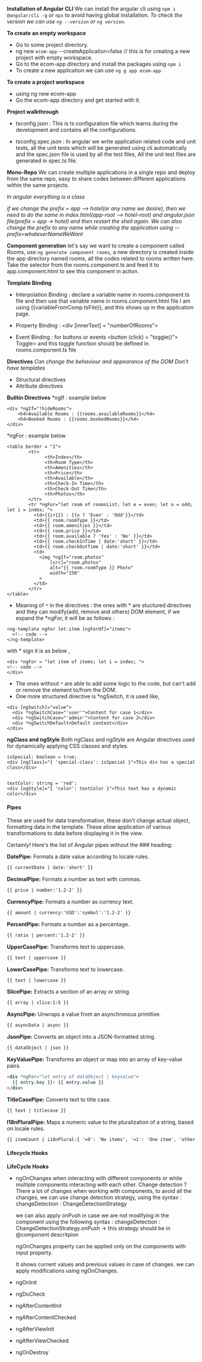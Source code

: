 **Installation of Angular CLI** 
We can install the angular cli using ```npm i @angular/cli -g``` or ```npx``` to avoid having global installation. 
*To check the version we can use `ng --version` or `ng version`.*

**To create an empty workspace** 
* Go to some project directory. 
* ng new `ecom-app` --createApplication=false // this is for creating a new project with empty workspace. 
* Go to the ecom-app directory and install the packages using `npm i`
* To create a new application we can use `ng g app ecom-app`

**To create a project workspace** 
* using ng new ecom-app
* Go the ecom-app directory and get started with it. 

**Project walkthrough** 

* tsconfig.json : This is ts configuration file which learns during the development and contains all the configurations. 

* tsconfig.spec.json : In angular we write application related code and unit tests, all the unit tests which will be generated using cli automatically and the spec.json file is used by all the test files, All the unit test files are generated in spec.ts file. 

**Mono-Repo**
We can create multiple applications in a single repo and deploy from the same repo, easy to share codes between different applications within the same projects. 

*In angular everything is a class*

*if we change the prefix = app --> hotel(or any name we desire), then we need to do the same in index.html(app-root --> hotel-root) and angular.json file(prefix = app -> hotel) and then restart the shell again. We can also change the prefix to any name while creating the application using --prefix=whateverNameWeWant*


**Component generation** 
let's say we want to create a component called Rooms, use ``` ng generate component rooms ```,
a new directory is created inside the app directory named rooms, all the codes related to rooms written here. Take the selector from the rooms.component.ts and feed it to app.component.html to see this component in action. 


**Template Binding**
* Interpolation Binding : declare a variable name in rooms.component.ts file and then use that variable name in rooms.component.html file <tag> I am using {{variableFromComp.tsFile}}</tag>, and this shows up in the application page. 

* Property Binding :  <div [innerText] = "numberOfRooms"></div> <!-- innerText and others should be valid html elements -->

* Event Binding : for buttons or events 
<button (click) = "toggle()"> Toggle> </button> and this toggle function should be defined in rooms.component.ts file 

**Directives** 
*Can change the behaviour and appearance of the DOM* 
*Don't have templates* 

* Structural directives 
* Attribute directives 

**Builtin Directives** 
*ngIf :  example below 
```
<div *ngIf="!hideRooms">
	<h4>Available Rooms : {{rooms.availableRooms}}</h4>
	<h4>Booked Rooms : {{rooms.bookedRooms}}</h4>
</div>
```

*ngFor : example below 
```
<table border = "2">
		<tr>
			  <th>Index</th>
			  <th>Room Type</th>
		      <th>Amenities</th>
		      <th>Price</th>
		      <th>Available</th>
		      <th>Check-In Time</th>
		      <th>Check-Out Time</th>
		      <th>Photos</th>
		</tr>
		<tr *ngFor="let room of roomsList; let e = even; let o = odd; let i = index; ">
		  <td>{{i+1}} : {{o ? 'Even' : 'Odd'}}</td>
	      <td>{{ room.roomType }}</td>
	      <td>{{ room.amenities }}</td>
	      <td>{{ room.price }}</td>
	      <td>{{ room.available ? 'Yes' : 'No' }}</td>
	      <td>{{ room.checkInTime | date:'short' }}</td>
	      <td>{{ room.checkOutTime | date:'short' }}</td>
	      <td>
	        <img *ngIf="room.photos" 
		        [src]="room.photos" 
		        alt="{{ room.roomType }} Photo" 
		        width="150"
	        >
	      </td>
		</tr>
</table>
```

* Meaning of `*` in the directives : the ones with * are stuctured directives and they can modify(add, remove and others) DOM element, if we expand the *ngFor, it will be as follows : 
```
<ng-template ngFor let-item [ngForOf]="items">
  <!-- code -->
</ng-template>
``` 

with * sign it is as below , 

```
<div *ngFor = "let item of items; let i = index; "> 
<!-- code -->
</div> 
``` 
* The ones without `*` are able to add some logic to the code, but can't add or remove the element to/from the DOM. 
* One more structured directive is *ngSwitch, it is used like, 
```
<div [ngSwitch]="value">
  <div *ngSwitchCase="'user'">Content for case 1</div>
  <div *ngSwitchCase="'admin'">Content for case 2</div>
  <div *ngSwitchDefault>Default content</div>
</div>

```

**ngClass and ngStyle** 
Both ngClass and ngStyle are Angular directives used for dynamically applying CSS classes and styles. 
```
isSpecial: boolean = true;
<div [ngClass]="{ 'special-class': isSpecial }">This div has a special class</div>


textColor: string = 'red';
<div [ngStyle]="{ 'color': textColor }">This text has a dynamic color</div>

``` 

#### Pipes 
These are used for data transformation, these don't change actual object, formatting data in the template. These allow application of various transformations to data before displaying it in the view.

Certainly! Here's the list of Angular pipes without the ### heading:

**DatePipe:**
Formats a date value according to locale rules.
```html
{{ currentDate | date:'short' }}
```

**DecimalPipe:**
Formats a number as text with commas.
```html
{{ price | number:'1.2-2' }}
```

**CurrencyPipe:**
Formats a number as currency text.
```html
{{ amount | currency:'USD':'symbol':'1.2-2' }}
```

**PercentPipe:**
Formats a number as a percentage.
```html
{{ ratio | percent:'1.2-2' }}
```

**UpperCasePipe:**
Transforms text to uppercase.
```html
{{ text | uppercase }}
```

**LowerCasePipe:**
Transforms text to lowercase.
```html
{{ text | lowercase }}
```

**SlicePipe:**
Extracts a section of an array or string.
```html
{{ array | slice:1:5 }}
```

**AsyncPipe:**
Unwraps a value from an asynchronous primitive.
```html
{{ asyncData | async }}
```

**JsonPipe:**
Converts an object into a JSON-formatted string.
```html
{{ dataObject | json }}
```

**KeyValuePipe:**
Transforms an object or map into an array of key-value pairs.
```html
<div *ngFor="let entry of dataObject | keyvalue">
  {{ entry.key }}: {{ entry.value }}
</div>
```

**TitleCasePipe:**
Converts text to title case.
```html
{{ text | titlecase }}
```

**I18nPluralPipe:**
Maps a numeric value to the pluralization of a string, based on locale rules.
```html
{{ itemCount | i18nPlural:{ '=0': 'No items', '=1': 'One item', 'other': '# items' } }}
```


#### Lifecycle Hooks 


**LifeCycle Hooks**

* ngOnChanges
	when interacting with different components or while multiple components interacting with each other. Change detection ? There a lot of changes when working with components, to avoid all the changes, we can use change detection strategy, using the syntax : 
	changeDetection : ChangeDetectionStrategy

	we can also apply onPush in case we are not modifying in the component using the following syntax : 
	changeDetection : ChangeDetectionStrategy.onPush -> this strategy should be in @component descritpion 

	ngOnChanges property can be applied only on the components with input property. 

	It shows current values and previous values in case of changes. 
	we can apply modifications using ngOnChanges. 


  


* ngOnInit


* ngDoCheck
  

* ngAfterContentInit

* ngAfterContentChecked

* ngAfterViewInit

* ngAfterViewChecked

* ngOnDestroy
